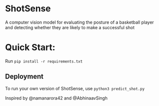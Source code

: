 # ShotSense

A computer vision model for evaluating the posture of a basketball player and detecting whether they are likely to make a successful shot

# Quick Start:
Run ```pip install -r requirements.txt```

## Deployment 
To run your own version of ShotSense, use `python3 predict_shot.py`

Inspired by @namanarora42 and @AbhinaavSingh
